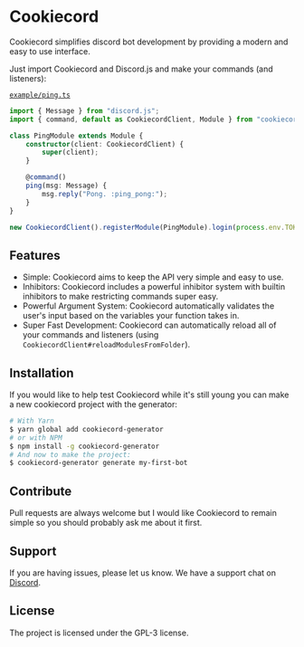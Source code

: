 # Cookiecord

Cookiecord simplifies discord bot development by providing a modern and easy to use interface.

Just import Cookiecord and Discord.js and make your commands (and listeners):

[`example/ping.ts`](https://github.com/cookiecord/cookiecord/blob/master/example/ping.ts)

```ts
import { Message } from "discord.js";
import { command, default as CookiecordClient, Module } from "cookiecord";

class PingModule extends Module {
    constructor(client: CookiecordClient) {
        super(client);
    }

    @command()
    ping(msg: Message) {
        msg.reply("Pong. :ping_pong:");
    }
}

new CookiecordClient().registerModule(PingModule).login(process.env.TOKEN);
```

## Features

-   Simple: Cookiecord aims to keep the API very simple and easy to use.
-   Inhibitors: Cookiecord includes a powerful inhibitor system with builtin inhibitors to make restricting commands super easy.
-   Powerful Argument System: Cookiecord automatically validates the user's input based on the variables your function takes in.
-   Super Fast Development: Cookiecord can automatically reload all of your commands and listeners (using `CookiecordClient#reloadModulesFromFolder`).

## Installation

If you would like to help test Cookiecord while it's still young you can make a new cookiecord project with the generator:

```sh
# With Yarn
$ yarn global add cookiecord-generator
# or with NPM
$ npm install -g cookiecord-generator
# And now to make the project:
$ cookiecord-generator generate my-first-bot
```

## Contribute

Pull requests are always welcome but I would like Cookiecord to remain simple so you should probably ask me about it first.

## Support

If you are having issues, please let us know.
We have a support chat on [Discord](https://discord.gg/ubPbX98).

## License

The project is licensed under the GPL-3 license.
